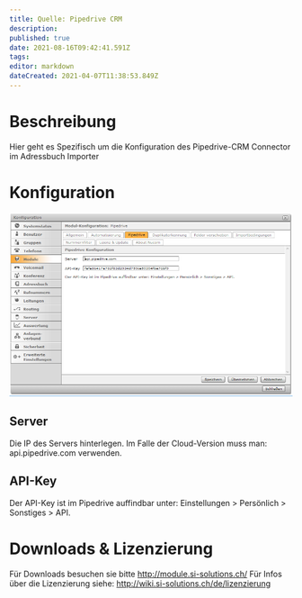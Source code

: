 ```yaml
---
title: Quelle: Pipedrive CRM
description: 
published: true
date: 2021-08-16T09:42:41.591Z
tags: 
editor: markdown
dateCreated: 2021-04-07T11:38:53.849Z
---
```


# Beschreibung
Hier geht es Spezifisch um die Konfiguration des Pipedrive-CRM Connector im Adressbuch Importer
# Konfiguration
![Pipedrive](/uploads/adressbuch-importer/pipedrive.png "Pipedrive")

## Server
Die IP des Servers hinterlegen.
Im Falle der Cloud-Version muss man: api.pipedrive.com verwenden.

## API-Key
Der API-Key ist im Pipedrive auffindbar unter: Einstellungen > Persönlich > Sonstiges > API.

# Downloads & Lizenzierung
Für Downloads besuchen sie bitte http://module.si-solutions.ch/
Für Infos über die Lizenzierung siehe: http://wiki.si-solutions.ch/de/lizenzierung